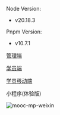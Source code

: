 Node Version:
- v20.18.3

Pnpm Version:
- v10.7.1

[管理端](https://console.mooc.chaikd.com)

[学员端](https://web.mooc.chaikd.com)

[学员移动端](https://m.mooc.chaikd.com)

小程序(体验版)

![mooc-mp-weixin](https://github.com/user-attachments/assets/1cf89b0d-a9d1-4bef-aba7-4b5b806a5cd1)

